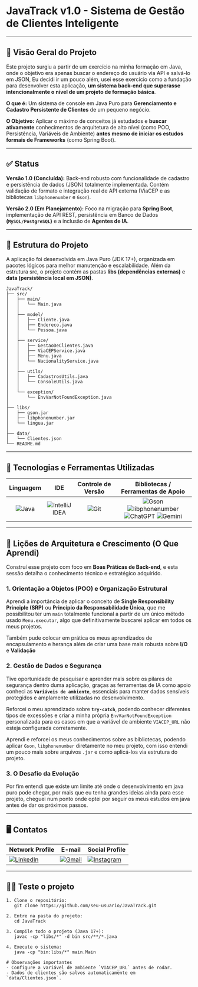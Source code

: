 # JavaTrack v1.0 - Sistema de Gestão de Clientes Inteligente 

---

## 🎯 Visão Geral do Projeto

Este projeto surgiu a partir de um exercício na minha formação em Java, onde o objetivo era apenas buscar o endereço 
do usuário via API e salvá-lo em JSON, Eu decidi ir um pouco além, usei esse exercício como a fundação para desenvolver esta aplicação, **um sistema back-end que superasse intencionalmente o nível de um projeto de formação básica**.

**O que é:** Um sistema de console em Java Puro para **Gerenciamento e Cadastro Persistente de Clientes** de um pequeno negócio.

**O Objetivo:** Aplicar o máximo de conceitos já estudados e **buscar ativamente** conhecimentos de arquitetura de alto nível 
(como POO, Persistência, Variáveis de Ambiente) **antes mesmo de iniciar os estudos formais de Frameworks** (como Spring Boot).

---

## ✅ Status

**Versão 1.0 (Concluída):** Back-end robusto com funcionalidade de cadastro e persistência de dados (JSON) totalmente implementada. Contém validação de formato e integração real de API externa (ViaCEP e as bibliotecas `libphonenumber` e `Gson`). 

**Versão 2.0 (Em Planejamento):** Foco na migração para **Spring Boot**, implementação de API REST, persistência em Banco de Dados **(`MySQL/PostgreSQL`)** e a inclusão de **Agentes de IA**.

---

## 🧩 Estrutura do Projeto

A aplicação foi desenvolvida em Java Puro (JDK 17+), organizada em pacotes lógicos para melhor manutenção e escalabilidade.
Além da estrutura src, o projeto contém as pastas **libs (dependências externas)** e **data (persistência local em JSON)**.

```text
JavaTrack/
├── src/
│   ├── main/
│   │   └── Main.java
│   │
│   ├── model/
│   │   ├── Cliente.java
│   │   ├── Endereco.java
│   │   └── Pessoa.java
│   │
│   ├── service/
│   │   ├── GestaoDeClientes.java
│   │   ├── ViaCEPService.java
│   │   ├── Menu.java
│   │   └── NacionalityService.java
│   │
│   ├── utils/
│   │   ├── CadastrosUtils.java
│   │   └── ConsoleUtils.java
│   │
│   └── exception/
│       └── EnvVarNotFoundException.java
│
├── libs/
│   ├── gson.jar
│   ├── libphonenumber.jar
│   └── lingua.jar
│
├── data/
│   └── Clientes.json
└── README.md
```
---
## 🧰 Tecnologias e Ferramentas Utilizadas

| Linguagem | IDE | Controle de Versão |                                                                                                                                                                                              Bibliotecas / Ferramentas de Apoio                                                                                                                                                                                               |
|:----------:|:---:|:-----------------:|:-----------------------------------------------------------------------------------------------------------------------------------------------------------------------------------------------------------------------------------------------------------------------------------------------------------------------------------------------------------------------------------------------------------------------------:|
| ![Java](https://img.shields.io/badge/Java-ED8B00?style=flat-square&logo=openjdk&logoColor=white) | ![IntelliJ IDEA](https://img.shields.io/badge/IntelliJ%20IDEA-000000?style=flat-square&logo=intellijidea&logoColor=white) | ![Git](https://img.shields.io/badge/Git-F05032?style=flat-square&logo=git&logoColor=white) | ![Gson](https://img.shields.io/badge/Gson-4285F4?style=flat-square&logo=google&logoColor=white) ![libphonenumber](https://img.shields.io/badge/libphonenumber-34A853?style=flat-square&logo=google&logoColor=white) ![ChatGPT](https://img.shields.io/badge/ChatGPT-10A37F?style=flat-square&logo=openai&logoColor=white) ![Gemini](https://img.shields.io/badge/Gemini-FF7F7F?style=flat-square&logo=google&logoColor=white) |

---

## 🧠 Lições de Arquitetura e Crescimento (O Que Aprendi)

Construí esse projeto com foco em **Boas Práticas de Back-end**, e esta sessão detalha o conhecimento técnico e estratégico adquirido.

### 1. Orientação a Objetos (POO) e Organização Estrutural
Aprendi a importância de aplicar o conceito de **Single Responsibility Principle (SRP)** ou **Princípio da Responsabilidade Única**, que me possibilitou
ter um `main` totalmente funcional a partir de um único método usado `Menu.executar`, algo que definitivamente buscarei aplicar em todos os meus projetos.

Também pude colocar em prática os meus aprendizados de encapsulamento e herança além de criar uma base mais robusta sobre **I/O** e **Validação**

### 2. Gestão de Dados e Segurança
Tive oportunidade de pesquisar e aprender mais sobre os pilares de segurança dentro duma aplicação, graças as ferramentas de IA como apoio conheci as **`Variáveis de ambiente`**, essenciais para manter dados sensíveis protegidos e amplamente utilizadas no desenvolvimento.

Reforcei o meu aprendizado sobre **`try-catch`**, podendo conhecer diferentes tipos de excessões e criar a minha própria `EnvVarNotFoundException` personalizada para os casos em que a variável de ambiente `VIACEP_URL` não esteja configurada corretamente.

Aprendi e reforcei os meus conhecimentos sobre as bibliotecas, podendo aplicar `Gson`, `libphonenumber` diretamente no meu projeto, com isso entendi um pouco mais sobre arquivos `.jar` e como aplicá-los via estrutura do projeto.

### 3. O Desafio da Evolução

Por fim entendi que existe um limite até onde o desenvolvimento em java puro pode chegar, por mais que eu tenha grandes ideias ainda para esse projeto, cheguei num ponto onde optei por seguir os meus estudos em java antes de dar os próximos passos.

---
## 🖥️ Contatos

| Network Profile | E-mail | Social Profile |
|------------------|------------------|------------------|
| [![LinkedIn](https://img.shields.io/badge/LinkedIn-0A66C2?style=flat&logo=linkedin&logoColor=white)](https://www.linkedin.com/in/paulo-m-sandes-51742422b) | [![Gmail](https://img.shields.io/badge/Gmail-EFEFEF?style=flat&logo=gmail&logoColor=555555)](mailto:paulohenriquesandes@gmail.com) | [![Instagram](https://img.shields.io/badge/Instagram-E1306C?style=flat&logo=instagram&logoColor=white)](https://www.instagram.com/sandes_xz) |

---
## ✍🏻 Teste o projeto 
```text
1. Clone o repositório:
   git clone https://github.com/seu-usuario/JavaTrack.git

2. Entre na pasta do projeto:
   cd JavaTrack

3. Compile todo o projeto (Java 17+):
   javac -cp "libs/*" -d bin src/**/*.java

4. Execute o sistema:
   java -cp "bin:libs/*" main.Main

# Observações importantes
- Configure a variável de ambiente `VIACEP_URL` antes de rodar.
- Dados de clientes são salvos automaticamente em `data/Clientes.json`.
